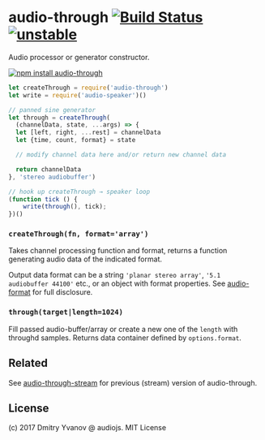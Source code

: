 # audio-through [![Build Status](https://travis-ci.org/audiojs/audio-through.svg?branch=master)](https://travis-ci.org/audiojs/audio-through) [![unstable](http://badges.github.io/stability-badges/dist/unstable.svg)](http://github.com/badges/stability-badges)

Audio processor or generator constructor.

[![npm install audio-through](https://nodei.co/npm/audio-through.png?mini=true)](https://npmjs.org/package/audio-through/)

```js
let createThrough = require('audio-through')
let write = require('audio-speaker')()

// panned sine generator
let through = createThrough(
  (channelData, state, ...args) => {
  let [left, right, ...rest] = channelData
  let {time, count, format} = state

  // modify channel data here and/or return new channel data

  return channelData
}, 'stereo audiobuffer')

// hook up createThrough → speaker loop
(function tick () {
	write(through(), tick);
})()
```

### `createThrough(fn, format='array')`

Takes channel processing function and format, returns a function generating audio data of the indicated format.

Output data format can be a string `'planar stereo array'`, `'5.1 audiobuffer 44100'` etc., or an object with format properties. See [audio-format](https://github.com/audiojs/audio-format) for full disclosure.

### `through(target|length=1024)`

Fill passed audio-buffer/array or create a new one of the `length` with throughd samples. Returns data container defined by `options.format`.

## Related

See [audio-through-stream](https://github.com/audiojs/audio-through-stream) for previous (stream) version of audio-through.

## License

(c) 2017 Dmitry Yvanov @ audiojs. MIT License
